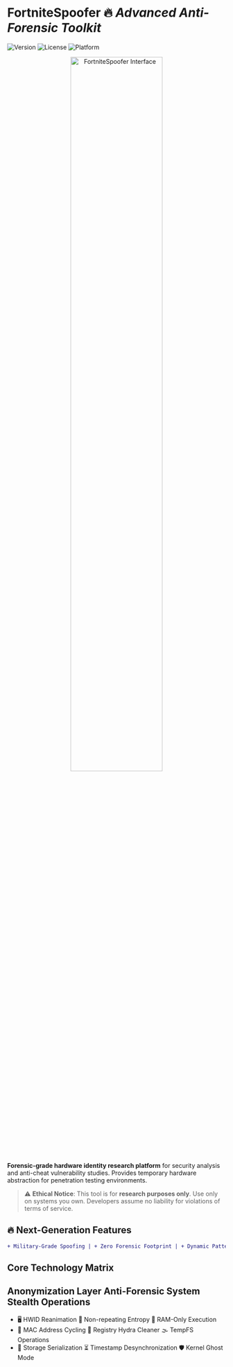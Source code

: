 # FortniteSpoofer 🔥 _Advanced Anti-Forensic Toolkit_

![Version](https://img.shields.io/badge/DYNAMIC_VERSION-2.1.0-9b5de5?style=for-the-badge&logo=azurepipelines)
![License](https://img.shields.io/badge/License-AGPL_3.0-critical?style=for-the-badge&logo=gnu)
![Platform](https://img.shields.io/badge/Platform-Windows_10|11-0078d7?style=for-the-badge&logo=windows11)

<div align="center">
  <img src="https://github.com/user-attachments/assets/44cf0d6f-ca5c-4f08-9e8d-c4a36264a7c6" width="65%" alt="FortniteSpoofer Interface">
</div>

**Forensic-grade hardware identity research platform** for security analysis and anti-cheat vulnerability studies. Provides temporary hardware abstraction for penetration testing environments.

> ⚠️ **Ethical Notice**: This tool is for **research purposes only**. Use only on systems you own. Developers assume no liability for violations of terms of service.

## 🔥 Next-Generation Features
```diff
+ Military-Grade Spoofing | + Zero Forensic Footprint | + Dynamic Pattern Evasion
```

## Core Technology Matrix
## Anonymization Layer	Anti-Forensic System	Stealth Operations

- 🖥️ HWID Reanimation	🧩 Non-repeating Entropy	📡 RAM-Only Execution
- 🔄 MAC Address Cycling	🧹 Registry Hydra Cleaner	🌫️ TempFS Operations
- 💾 Storage Serialization	⏳ Timestamp Desynchronization	🛡️ Kernel Ghost Mode
